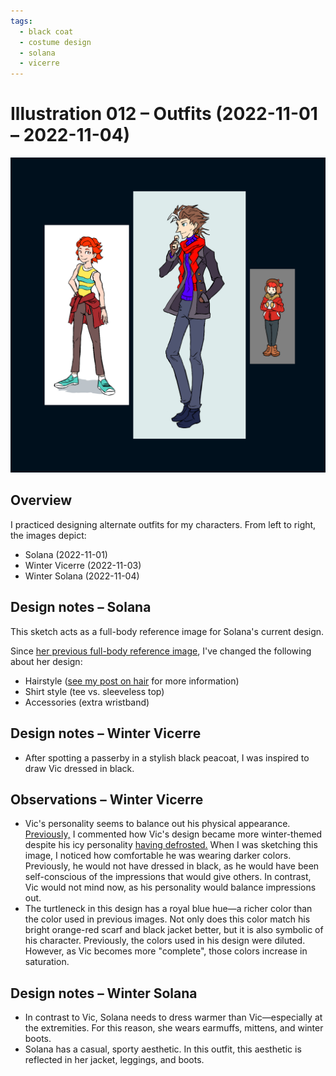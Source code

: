 ```yaml
---
tags:
  - black coat
  - costume design
  - solana
  - vicerre
---
```


# Illustration 012 – Outfits (2022-11-01 – 2022-11-04)

<img src="assets/2022-11-01_image-046.png">

## Overview

I practiced designing alternate outfits for my characters. From left to right, the images depict:

- Solana (2022-11-01)
- Winter Vicerre (2022-11-03)
- Winter Solana (2022-11-04)

## Design notes – Solana

This sketch acts as a full-body reference image for Solana's current design.

Since [her previous full-body reference image](../2021/2021-11-13_illustration-002_solana.md), I've changed the following about her design:

- Hairstyle ([see my post on hair](2022-08-31_rendition-021_hair.md) for more information)
- Shirt style (tee vs. sleeveless top)
- Accessories (extra wristband)

## Design notes – Winter Vicerre

- After spotting a passerby in a stylish black peacoat, I was inspired to draw Vic dressed in black.

## Observations – Winter Vicerre

- Vic's personality seems to balance out his physical appearance. [Previously,](2022-10-18_illustration-009_evolved.md) I commented how Vic's design became more winter-themed despite his icy personality [having defrosted.](https://tvtropes.org/pmwiki/pmwiki.php/Main/DefrostingIceQueen) When I was sketching this image, I noticed how comfortable he was wearing darker colors. Previously, he would not have dressed in black, as he would have been self-conscious of the impressions that would give others. In contrast, Vic would not mind now, as his personality would balance impressions out.
- The turtleneck in this design has a royal blue hue—a richer color than the color used in previous images. Not only does this color match his bright orange-red scarf and black jacket better, but it is also symbolic of his character. Previously, the colors used in his design were diluted. However, as Vic becomes more "complete", those colors increase in saturation.

## Design notes – Winter Solana

- In contrast to Vic, Solana needs to dress warmer than Vic—especially at the extremities. For this reason, she wears earmuffs, mittens, and winter boots.
- Solana has a casual, sporty aesthetic. In this outfit, this aesthetic is reflected in her jacket, leggings, and boots.
